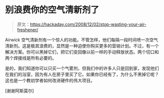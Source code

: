# 别浪费你的空气清新剂了

> 原文：<https://hackaday.com/2008/12/02/stop-wasting-your-air-freshener/>

Airwick 空气清新剂有一个惊人的功能。不管怎样，他们每隔一段时间喷一次空气清新剂。这是极其浪费的，显然是一种迫使你购买更多的营销计划。不过，有一个解决方案。你可以黑掉它们，把它们变回像以前一样的手动释放状态。两个切口和两个焊接线是所有必要的。

是的，我们知道你可以只买一个气雾剂，但我们中的许多人只是回到家，发现他们在我们的浴室，因为有人在房子里买了它。如果你已经有了，为什么不黑掉它呢？这也是一个教初学者如何改进硬件的伟大项目。

[谢谢阿斯莫尔]